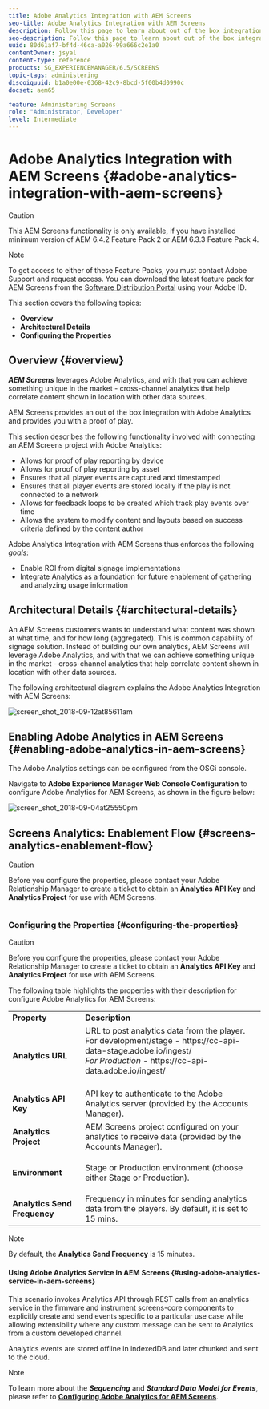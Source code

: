```yaml
---
title: Adobe Analytics Integration with AEM Screens
seo-title: Adobe Analytics Integration with AEM Screens
description: Follow this page to learn about out of the box integration of AEM Screens with Adobe Analytics and provides you with a proof of play.
seo-description: Follow this page to learn about out of the box integration of AEM Screens with Adobe Analytics and provides you with a proof of play.
uuid: 80d61af7-bf4d-46ca-a026-99a666c2e1a0
contentOwner: jsyal
content-type: reference
products: SG_EXPERIENCEMANAGER/6.5/SCREENS
topic-tags: administering
discoiquuid: b1a0e00e-0368-42c9-8bcd-5f00b4d0990c
docset: aem65

feature: Administering Screens
role: "Administrator, Developer"
level: Intermediate
---
```


# Adobe Analytics Integration with AEM Screens {#adobe-analytics-integration-with-aem-screens}

>[!CAUTION]
>
>This AEM Screens functionality is only available, if you have installed minimum version of AEM 6.4.2 Feature Pack 2 or AEM 6.3.3 Feature Pack 4.

>[!NOTE]
>
>To get access to either of these Feature Packs, you must contact Adobe Support and request access. You can download the latest feature pack for AEM Screens from the [Software Distribution Portal](https://experience.adobe.com/#/downloads/content/software-distribution/en/aem.html) using your Adobe ID. 

This section covers the following topics:

* **Overview**
* **Architectural Details**
* **Configuring the Properties**

## Overview {#overview}

***AEM Screens*** leverages Adobe Analytics, and with that you can achieve something unique in the market - cross-channel analytics that help correlate content shown in location with other data sources.

AEM Screens provides an out of the box integration with Adobe Analytics and provides you with a proof of play.

This section describes the following functionality involved with connecting an AEM Screens project with Adobe Analytics:

* Allows for proof of play reporting by device
* Allows for proof of play reporting by asset
* Ensures that all player events are captured and timestamped
* Ensures that all player events are stored locally if the play is not connected to a network
* Allows for feedback loops to be created which track play events over time
* Allows the system to modify content and layouts based on success criteria defined by the content author

Adobe Analytics Integration with AEM Screens thus enforces the following *goals*:

* Enable ROI from digital signage implementations
* Integrate Analytics as a foundation for future enablement of gathering and analyzing usage information

## Architectural Details {#architectural-details}

An AEM Screens customers wants to understand what content was shown at what time, and for how long (aggregated). This is common capability of signage solution. Instead of building our own analytics, AEM Screens will leverage Adobe Analytics, and with that we can achieve something unique in the market - cross-channel analytics that help correlate content shown in location with other data sources.

The following architectural diagram explains the Adobe Analytics Integration with AEM Screens:

![screen_shot_2018-09-12at85611am](assets/screen_shot_2018-09-12at85611am.png)

## Enabling Adobe Analytics in AEM Screens {#enabling-adobe-analytics-in-aem-screens}

The Adobe Analytics settings can be configured from the OSGi console.

Navigate to **Adobe Experience Manager Web Console Configuration** to configure Adobe Analytics for AEM Screens, as shown in the figure below:

![screen_shot_2018-09-04at25550pm](assets/screen_shot_2018-09-04at25550pm.png)

## Screens Analytics: Enablement Flow {#screens-analytics-enablement-flow}

>[!CAUTION]
>
>Before you configure the properties, please contact your Adobe Relationship Manager to create a ticket to obtain an **Analytics API Key** and **Analytics Project** for use with AEM Screens.

![]()

### Configuring the Properties {#configuring-the-properties}

>[!CAUTION]
>
>Before you configure the properties, please contact your Adobe Relationship Manager to create a ticket to obtain an **Analytics API Key** and **Analytics Project** for use with AEM Screens.

The following table highlights the properties with their description for configure Adobe Analytics for AEM Screens:

<table>
 <tbody>
  <tr>
   <td><strong>Property</strong></td>
   <td><strong>Description</strong></td>
  </tr>
  <tr>
   <td><strong>Analytics URL</strong></td>
   <td>URL to post analytics data from the player. <br>
   For development/stage</em> - https://cc-api-data-stage.adobe.io/ingest/<br /> <em>For Production</em> - https://cc-api-data.adobe.io/ingest/<br /> <br /></td>
  </tr>
  <tr>
   <td><strong>Analytics API Key</strong></td>
   <td>API key to authenticate to the Adobe Analytics server (provided by the Accounts Manager).</td>
  </tr>
  <tr>
   <td><strong>Analytics Project</strong></td>
   <td>AEM Screens project configured on your analytics to receive data (provided by the Accounts Manager).</td>
  </tr>
  <tr>
   <td><strong>Environment</strong></td>
   <td><p>Stage or Production environment (choose either Stage or Production).</p></td>
  </tr>
  <tr>
   <td><strong>Analytics Send Frequency</strong></td>
   <td>Frequency in minutes for sending analytics data from the players. By default, it is set to 15 mins.</td>
  </tr>
 </tbody>
</table>

>[!NOTE]
>
>By default, the **Analytics Send Frequency** is 15 minutes.

#### Using Adobe Analytics Service in AEM Screens {#using-adobe-analytics-service-in-aem-screens}

This scenario invokes Analytics API through REST calls from an analytics service in the firmware and instrument screens-core components to explicitly create and send events specific to a particular use case while allowing extensibility where any custom message can be sent to Analytics from a custom developed channel.

Analytics events are stored offline in indexedDB and later chunked and sent to the cloud.

>[!NOTE]
>
>To learn more about the ***Sequencing*** and ***Standard Data Model for Events***, please refer to **[Configuring Adobe Analytics for AEM Screens](configuring-adobe-analytics-aem-screens.md)**.

